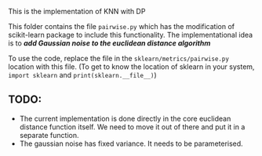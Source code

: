 This is the implementation of KNN with DP

This folder contains the file `pairwise.py` which has the modification of scikit-learn package to include this functionality. The implementational idea is to **_add Gaussian noise to the euclidean distance algorithm_**

To use the code, replace the file in the `sklearn/metrics/pairwise.py` location with this file. (To get to know the location of sklearn in your system, `import sklearn` and `print(sklearn.__file__)`)

## TODO:
- The current implementation is done directly in the core euclidean distance function itself. We need to move it out of there and put it in a separate function.
-  The gaussian noise has fixed variance. It needs to be parameterised.
